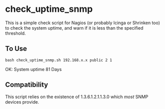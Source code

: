 check_uptime_snmp
=================
This is a simple check script for Nagios (or probably Icinga or Shrinken too) to check the system uptime, and warn if it is less than the specified threshold. 

To Use
----------
`bash check_uptime_snmp.sh 192.168.x.x public 2 1`

OK: System uptime 81 Days


Compatibility
----------
This script relies on the existence of 1.3.6.1.2.1.1.3.0 which *most* SNMP devices provide. 
